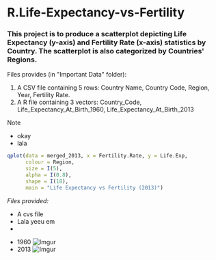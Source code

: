 # R.Life-Expectancy-vs-Fertility

### This project is to produce a scatterplot depicting Life Expectancy (y-axis) and Fertility Rate (x-axis) statistics by Country. The scatterplot is also categorized by Countries' Regions.

Files provides (in "Important Data" folder):
1. A CSV file containing 5 rows: Country Name, Country Code, Region, Year, Fertility Rate.
2. A R file containing 3 vectors: Country_Code, Life_Expectancy_At_Birth_1960, Life_Expectancy_At_Birth_2013


> [!NOTE]
> - okay
> - lala

```r
qplot(data = merged_2013, x = Fertility.Rate, y = Life.Exp,
      colour = Region,
      size = I(5),
      alpha = I(0.8),
      shape = I(18),
      main = "Life Expectancy vs Fertility (2013)")
```

_Files provided:_
* A cvs file 
* Lala yeeu em
*

- 1960
![Imgur](https://i.imgur.com/QH621Ga.png)
- 2013
![Imgur](https://i.imgur.com/NaPEUWN.png)



